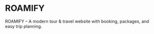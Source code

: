 # ROAMIFY
ROAMIFY – A modern tour &amp; travel website with booking, packages, and easy trip planning.
